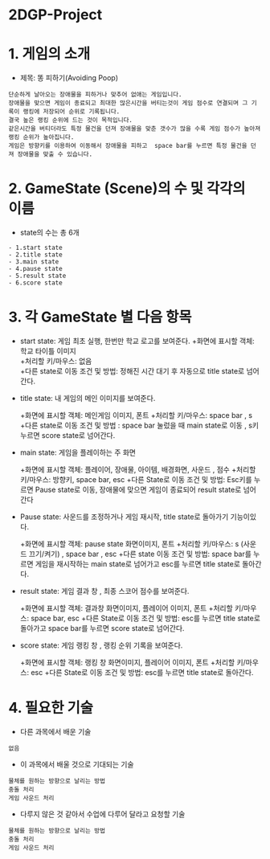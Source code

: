 # 2DGP-Project

# 1. 게임의 소개
+ 제목: 똥 피하기(Avoiding Poop)
```
단순하게 날아오는 장애물을 피하거나 맞추어 없애는 게임입니다.
장애물을 맞으면 게임이 종료되고 최대한 많은시간을 버티는것이 게임 점수로 연결되며 그 기록이 랭킹에 저장되어 순위로 기록됩니다.
결국 높은 랭킹 순위에 드는 것이 목적입니다.
같은시간을 버티더라도 특정 물건을 던져 장애물을 맞춘 갯수가 많을 수록 게임 점수가 높아져 랭킹 순위가 높아집니다.
게임은 방향키를 이용하여 이동해서 장애물을 피하고  space bar를 누르면 특정 물건을 던져 장애물을 맞출 수 있습니다.
```

# 2. GameState (Scene)의 수 및 각각의 이름
+ state의 수는 총 6개
```
- 1.start state 
- 2.title state 
- 3.main state 
- 4.pause state 
- 5.result state 
- 6.score state
```

# 3. 각 GameState 별 다음 항목
+ start state: 게임 최초 실행, 한번만 학교 로고를 보여준다.
  +화면에 표시할 객체: 학교 타이틀 이미지  
  +처리할 키/마우스: 없음  
  +다른 state로 이동 조건 및 방법: 정해진 시간 대기 후 자동으로 title state로 넘어간다.  
  
+ title state: 내 게임의 메인 이미지를 보여준다.
  
  +화면에 표시할 객체: 메인게임 이미지, 폰트
  +처리할 키/마우스: space bar , s
  +다른 state로 이동 조건 및 방법 : space bar 눌렀을 때 main state로 이동 , s키 누르면 score state로 넘어간다.
 
+ main state: 게임을 플레이하는 주 화면
  
  +화면에 표시할 객체: 플레이어, 장애물, 아이템, 배경화면, 사운드 , 점수
  +처리할 키/마우스: 방향키, space bar, esc
  +다른 State로 이동 조건 및 방법: Esc키를 누르면 Pause state로 이동, 장애물에 맞으면 게임이 종료되어 result state로 넘어간다
  
+ Pause state: 사운드를 조정하거나 게임 재시작, title state로 돌아가기 기능이있다.
  
  +화면에 표시할 객체: pause state 화면이미지, 폰트
  +처리할 키/마우스: s (사운드 끄기/켜기) , space bar , esc
  +다른 state 이동 조건 및 방법: space bar를 누르면 게임을 재시작하는 main state로 넘어가고 esc를 누르면 title  state로 돌아간다.
  
+ result state: 게임 결과 창 , 최종 스코어 점수를 보여준다.
  
  +화면에 표시할 객체: 결과창 화면이미지, 플레이어 이미지, 폰트
  +처리할 키/마우스: space bar, esc
  +다른 State로 이동 조건 및 방법: esc를 누르면 title  state로 돌아가고 space bar를 누르면 score state로 넘어간다.
  
+ score state: 게임 랭킹 창 , 랭킹 순위 기록을 보여준다.
  
  +화면에 표시할 객체: 랭킹 창 화면이미지, 플레이어 이미지, 폰트
  +처리할 키/마우스: esc
  +다른 State로 이동 조건 및 방법: esc를 누르면 title  state로 돌아간다.
  
  
# 4. 필요한 기술
- 다른 과목에서 배운 기술
```
없음
```
- 이 과목에서 배울 것으로 기대되는 기술
```
물체를 원하는 방향으로 날리는 방법
충돌 처리
게임 사운드 처리 
```
- 다루지 않은 것 같아서 수업에 다루어 달라고 요청할 기술
```
물체를 원하는 방향으로 날리는 방법
충돌 처리
게임 사운드 처리 
```


















